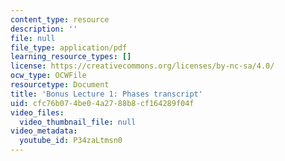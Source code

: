 ```yaml
---
content_type: resource
description: ''
file: null
file_type: application/pdf
learning_resource_types: []
license: https://creativecommons.org/licenses/by-nc-sa/4.0/
ocw_type: OCWFile
resourcetype: Document
title: 'Bonus Lecture 1: Phases transcript'
uid: cfc76b07-4be0-4a27-88b8-cf164289f04f
video_files:
  video_thumbnail_file: null
video_metadata:
  youtube_id: P34zaLtmsn0
---
```

